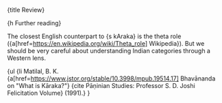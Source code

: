 {title Review}


{h Further reading}

The closest English counterpart to {s kAraka} is the theta role
({a[href=https://en.wikipedia.org/wiki/Theta_role] Wikipedia}). But we
should be very careful about understanding Indian categories through a Western
lens.

{ul
    {li Matilal, B. K.
    {a[href=https://www.jstor.org/stable/10.3998/mpub.19514.17] Bhavānanda on
    "What is Kāraka?"} {cite Pāṇinian Studies: Professor S. D. Joshi
    Felicitation Volume} (1991).}
}
